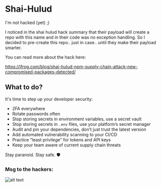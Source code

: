 # Shai-Hulud

I'm not hacked (yet) ;)

I noticed in the shai hulud hack summary that their payload will create a repo with this name and in their code was no exception handling.
So I decided to pre-create this repo.. just in case.. until they make their payload smarter.

You can read more about the hack here:

https://jfrog.com/blog/shai-hulud-npm-supply-chain-attack-new-compromised-packages-detected/

## What to do?

It's time to step up your developer security:

- 2FA everywhere
- Rotate passwords often
- Stop storing secrets in environment variables, use a secret vault
- Stop storing secrets in `.env` files, use your platform’s secret manager
- Audit and pin your dependencies, don’t just trust the latest version
- Add automated vulnerability scanning to your CI/CD
- Practice “least privilege” for tokens and API keys
- Keep your team aware of current supply chain threats

Stay paranoid. Stay safe. 🛡️

### Msg to the hackers:

![alt text](./davec.gif "Title")
